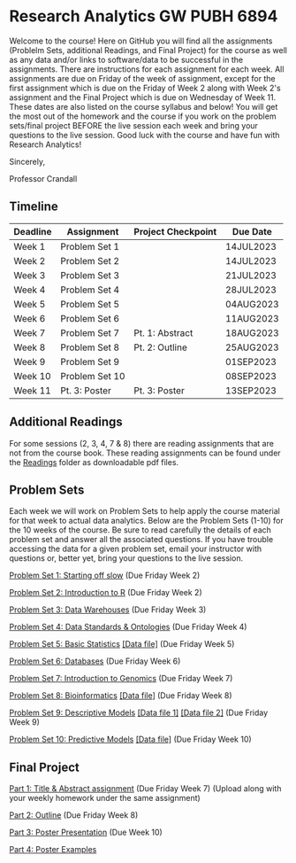 # Research Analytics GW PUBH 6894

Welcome to the course! Here on GitHub you will find all the assignments (Problelm Sets, additional Readings, and Final Project) for the course as well as any data and/or links to software/data to be successful in the assignments.  There are instructions for each assignment for each week.  All assignments are due on Friday of the week of assignment, except for the first assignment which is due on the Friday of Week 2 along with Week 2's assignment and the Final Project which is due on Wednesday of Week 11.  These dates are also listed on the course syllabus and below!  You will get the most out of the homework and the course if you work on the problem sets/final project BEFORE the live session each week and bring your questions to the live session.  Good luck with the course and have fun with Research Analytics!

Sincerely,

Professor Crandall

## Timeline
| Deadline | Assignment | Project Checkpoint | Due Date |
|:---------|-----------------|--------------------|-------------|
| Week 1 | Problem Set 1 | | 14JUL2023 |
| Week 2 | Problem Set 2 | | 14JUL2023 |
| Week 3 | Problem Set 3 | | 21JUL2023 |
| Week 4 | Problem Set 4 | | 28JUL2023 |
| Week 5 | Problem Set 5 | | 04AUG2023 |
| Week 6 | Problem Set 6 | | 11AUG2023 |
| Week 7 | Problem Set 7 | Pt. 1: Abstract |18AUG2023 |
| Week 8 | Problem Set 8 | Pt. 2: Outline | 25AUG2023 |
| Week 9 | Problem Set 9 | | 01SEP2023 |
| Week 10 | Problem Set 10 | | 08SEP2023 |
| Week 11 | Pt. 3: Poster | Pt. 3: Poster | 13SEP2023 |

## Additional Readings
For some sessions (2, 3, 4, 7 & 8) there are reading assignments that are not from the course book.  These reading assignments can be found under the [Readings](Readings/) folder as downloadable pdf files.

## Problem Sets

Each week we will work on Problem Sets to help apply the course material for that week to actual data analytics. Below are the Problem Sets (1-10) for the 10 weeks of the course. Be sure to read carefully the details of each problem set and answer all the associated questions. If you have trouble accessing the data for a given problem set, email your instructor with questions or, better yet, bring your questions to the live session.

[Problem Set 1: Starting off slow](ProblemSets/PS1/PS1.md) (Due Friday Week 2)

[Problem Set 2: Introduction to R](ProblemSets/PS2/PS2.md) (Due Friday Week 2)

[Problem Set 3: Data Warehouses](ProblemSets/PS3/PS3.md) (Due Friday Week 3)

[Problem Set 4: Data Standards & Ontologies](ProblemSets/PS4/PS4.md) (Due Friday Week 4)

[Problem Set 5: Basic Statistics](ProblemSets/PS5/PS5.md) [[Data file]](ProblemSets/PS5/sepsis.csv) (Due Friday Week 5)

[Problem Set 6: Databases](ProblemSets/PS6/PS6.md) (Due Friday Week 6)

[Problem Set 7: Introduction to Genomics](ProblemSets/PS7/PS7.md) (Due Friday Week 7)

[Problem Set 8: Bioinformatics](ProblemSets/PS8/PS8.md) [[Data file]](ProblemSets/PS8/all_sequences.fasta) (Due Friday Week 8)

[Problem Set 9: Descriptive Models](ProblemSets/PS9/PS9.md)  [[Data file 1]](ProblemSets/PS9/Session9GeneExpression1000.csv) [[Data file 2]](ProblemSets/PS9/Session9labels.csv) (Due Friday Week 9) 

[Problem Set 10: Predictive Models](ProblemSets/PS10/PS10.md) [[Data file]](ProblemSets/PS10/Session10PimaDiabetesCleanRand.csv) (Due Friday Week 10)

## Final Project
[Part 1: Title & Abstract assignment](Project/Part1.md) (Due Friday Week 7) (Upload along with your weekly homework under the same assignment)

[Part 2: Outline](Project/Part2.md) (Due Friday Week 8)

[Part 3: Poster Presentation](Project/Part3.md) (Due Week 10)

[Part 4: Poster Examples](Project/)
